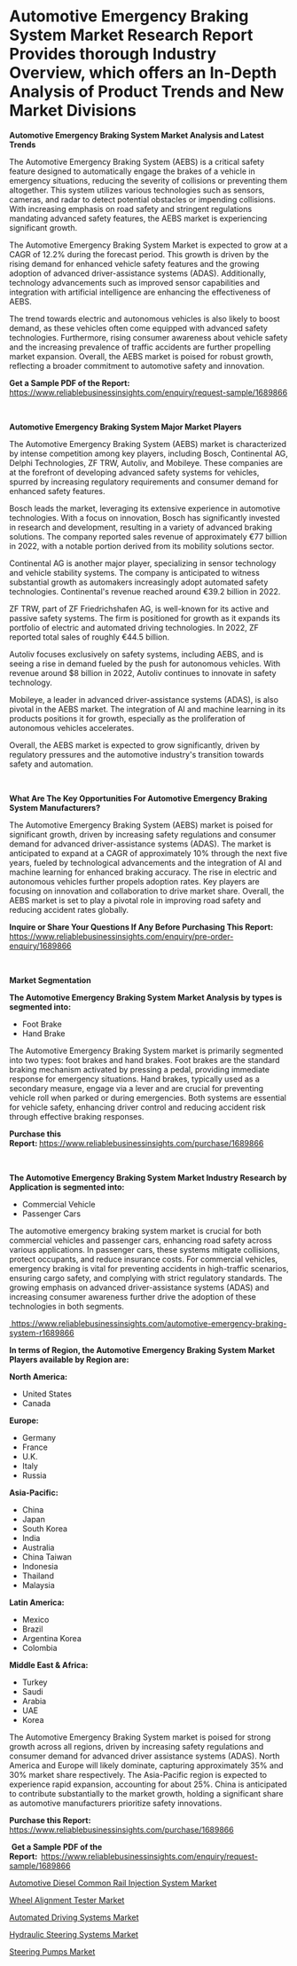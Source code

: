 <p><h1>Automotive Emergency Braking System Market Research Report Provides thorough Industry Overview, which offers an In-Depth Analysis of Product Trends and New Market Divisions</h1></p><p><strong>Automotive Emergency Braking System Market Analysis and Latest Trends</strong></p>
<p><p>The Automotive Emergency Braking System (AEBS) is a critical safety feature designed to automatically engage the brakes of a vehicle in emergency situations, reducing the severity of collisions or preventing them altogether. This system utilizes various technologies such as sensors, cameras, and radar to detect potential obstacles or impending collisions. With increasing emphasis on road safety and stringent regulations mandating advanced safety features, the AEBS market is experiencing significant growth.</p><p>The Automotive Emergency Braking System Market is expected to grow at a CAGR of 12.2% during the forecast period. This growth is driven by the rising demand for enhanced vehicle safety features and the growing adoption of advanced driver-assistance systems (ADAS). Additionally, technology advancements such as improved sensor capabilities and integration with artificial intelligence are enhancing the effectiveness of AEBS. </p><p>The trend towards electric and autonomous vehicles is also likely to boost demand, as these vehicles often come equipped with advanced safety technologies. Furthermore, rising consumer awareness about vehicle safety and the increasing prevalence of traffic accidents are further propelling market expansion. Overall, the AEBS market is poised for robust growth, reflecting a broader commitment to automotive safety and innovation.</p></p>
<p><strong>Get a Sample PDF of the Report:&nbsp;</strong> <a href="https://www.reliablebusinessinsights.com/enquiry/request-sample/1689866?utm_campaign=1837&utm_medium=2&utm_source=Github&utm_content=ia&utm_term=26032025&utm_id=automotive-emergency-braking-system">https://www.reliablebusinessinsights.com/enquiry/request-sample/1689866</a></p>
<p>&nbsp;</p>
<p><strong>Automotive Emergency Braking System Major Market Players</strong></p>
<p><p>The Automotive Emergency Braking System (AEBS) market is characterized by intense competition among key players, including Bosch, Continental AG, Delphi Technologies, ZF TRW, Autoliv, and Mobileye. These companies are at the forefront of developing advanced safety systems for vehicles, spurred by increasing regulatory requirements and consumer demand for enhanced safety features.</p><p>Bosch leads the market, leveraging its extensive experience in automotive technologies. With a focus on innovation, Bosch has significantly invested in research and development, resulting in a variety of advanced braking solutions. The company reported sales revenue of approximately €77 billion in 2022, with a notable portion derived from its mobility solutions sector.</p><p>Continental AG is another major player, specializing in sensor technology and vehicle stability systems. The company is anticipated to witness substantial growth as automakers increasingly adopt automated safety technologies. Continental's revenue reached around €39.2 billion in 2022.</p><p>ZF TRW, part of ZF Friedrichshafen AG, is well-known for its active and passive safety systems. The firm is positioned for growth as it expands its portfolio of electric and automated driving technologies. In 2022, ZF reported total sales of roughly €44.5 billion.</p><p>Autoliv focuses exclusively on safety systems, including AEBS, and is seeing a rise in demand fueled by the push for autonomous vehicles. With revenue around $8 billion in 2022, Autoliv continues to innovate in safety technology.</p><p>Mobileye, a leader in advanced driver-assistance systems (ADAS), is also pivotal in the AEBS market. The integration of AI and machine learning in its products positions it for growth, especially as the proliferation of autonomous vehicles accelerates.</p><p>Overall, the AEBS market is expected to grow significantly, driven by regulatory pressures and the automotive industry's transition towards safety and automation.</p></p>
<p>&nbsp;</p>
<p><strong>What Are The Key Opportunities For Automotive Emergency Braking System Manufacturers?</strong></p>
<p><p>The Automotive Emergency Braking System (AEBS) market is poised for significant growth, driven by increasing safety regulations and consumer demand for advanced driver-assistance systems (ADAS). The market is anticipated to expand at a CAGR of approximately 10% through the next five years, fueled by technological advancements and the integration of AI and machine learning for enhanced braking accuracy. The rise in electric and autonomous vehicles further propels adoption rates. Key players are focusing on innovation and collaboration to drive market share. Overall, the AEBS market is set to play a pivotal role in improving road safety and reducing accident rates globally.</p></p>
<p><strong>Inquire or Share Your Questions If Any Before Purchasing This Report:</strong> <a href="https://www.reliablebusinessinsights.com/enquiry/pre-order-enquiry/1689866?utm_campaign=1837&utm_medium=2&utm_source=Github&utm_content=ia&utm_term=26032025&utm_id=automotive-emergency-braking-system">https://www.reliablebusinessinsights.com/enquiry/pre-order-enquiry/1689866</a></p>
<p>&nbsp;</p>
<p><strong>Market Segmentation</strong></p>
<p><strong>The Automotive Emergency Braking System Market Analysis by types is segmented into:</strong></p>
<p><ul><li>Foot Brake</li><li>Hand Brake</li></ul></p>
<p><p>The Automotive Emergency Braking System market is primarily segmented into two types: foot brakes and hand brakes. Foot brakes are the standard braking mechanism activated by pressing a pedal, providing immediate response for emergency situations. Hand brakes, typically used as a secondary measure, engage via a lever and are crucial for preventing vehicle roll when parked or during emergencies. Both systems are essential for vehicle safety, enhancing driver control and reducing accident risk through effective braking responses.</p></p>
<p><strong>Purchase this Report:&nbsp;</strong><a href="https://www.reliablebusinessinsights.com/purchase/1689866?utm_campaign=1837&utm_medium=2&utm_source=Github&utm_content=ia&utm_term=26032025&utm_id=automotive-emergency-braking-system">https://www.reliablebusinessinsights.com/purchase/1689866</a></p>
<p>&nbsp;</p>
<p><strong>The Automotive Emergency Braking System Market Industry Research by Application is segmented into:</strong></p>
<p><ul><li>Commercial Vehicle</li><li>Passenger Cars</li></ul></p>
<p><p>The automotive emergency braking system market is crucial for both commercial vehicles and passenger cars, enhancing road safety across various applications. In passenger cars, these systems mitigate collisions, protect occupants, and reduce insurance costs. For commercial vehicles, emergency braking is vital for preventing accidents in high-traffic scenarios, ensuring cargo safety, and complying with strict regulatory standards. The growing emphasis on advanced driver-assistance systems (ADAS) and increasing consumer awareness further drive the adoption of these technologies in both segments.</p></p>
<p><a href="https://www.reliablebusinessinsights.com/automotive-emergency-braking-system-r1689866?utm_campaign=1837&utm_medium=2&utm_source=Github&utm_content=ia&utm_term=26032025&utm_id=automotive-emergency-braking-system">&nbsp;https://www.reliablebusinessinsights.com/automotive-emergency-braking-system-r1689866</a></p>
<p><strong>In terms of Region, the Automotive Emergency Braking System Market Players available by Region are:</strong></p>
<p>
    <p> <strong> North America: </strong>
        <ul>
            <li>United States</li>
            <li>Canada</li>
        </ul>
        </p> 
    <p> <strong> Europe: </strong>
        <ul>
            <li>Germany</li>
            <li>France</li>
            <li>U.K.</li>
            <li>Italy</li>
            <li>Russia</li>
        </ul>
        </p> 
    <p> <strong> Asia-Pacific: </strong>
        <ul>
            <li>China</li>
            <li>Japan</li>
            <li>South Korea</li>
            <li>India</li>
            <li>Australia</li>
            <li>China Taiwan</li>
            <li>Indonesia</li>
            <li>Thailand</li>
            <li>Malaysia</li>
        </ul>
        </p> 
    <p> <strong> Latin America: </strong>
        <ul>
            <li>Mexico</li>
            <li>Brazil</li>
            <li>Argentina Korea</li>
            <li>Colombia</li>
        </ul>
        </p> 
    <p> <strong> Middle East & Africa: </strong>
        <ul>
            <li>Turkey</li>
            <li>Saudi</li>
            <li>Arabia</li>
            <li>UAE</li>
            <li>Korea</li>
        </ul>
    </p>
    </p>
<p><p>The Automotive Emergency Braking System market is poised for strong growth across all regions, driven by increasing safety regulations and consumer demand for advanced driver assistance systems (ADAS). North America and Europe will likely dominate, capturing approximately 35% and 30% market share respectively. The Asia-Pacific region is expected to experience rapid expansion, accounting for about 25%. China is anticipated to contribute substantially to the market growth, holding a significant share as automotive manufacturers prioritize safety innovations.</p></p>
<p><strong>Purchase this Report: </strong><a href="https://www.reliablebusinessinsights.com/purchase/1689866?utm_campaign=1837&utm_medium=2&utm_source=Github&utm_content=ia&utm_term=26032025&utm_id=automotive-emergency-braking-system">https://www.reliablebusinessinsights.com/purchase/1689866</a></p>
<p>&nbsp;<strong>Get a Sample PDF of the Report:&nbsp;&nbsp;</strong><a href="https://www.reliablebusinessinsights.com/enquiry/request-sample/1689866?utm_campaign=1837&utm_medium=2&utm_source=Github&utm_content=ia&utm_term=26032025&utm_id=automotive-emergency-braking-system">https://www.reliablebusinessinsights.com/enquiry/request-sample/1689866</a></p>
<p><strong></strong></p>
<p><p><a href="https://github.com/buenayankobl/Market-Research-Report-List-1/blob/main/automotive-diesel-common-rail-injection-system-market.md?utm_campaign=1837&utm_medium=2&utm_source=Github&utm_content=ia&utm_term=26032025&utm_id=automotive-emergency-braking-system">Automotive Diesel Common Rail Injection System Market</a></p><p><a href="https://github.com/uripeachrii/Market-Research-Report-List-1/blob/main/wheel-alignment-tester-market.md?utm_campaign=1837&utm_medium=2&utm_source=Github&utm_content=ia&utm_term=26032025&utm_id=automotive-emergency-braking-system">Wheel Alignment Tester Market</a></p><p><a href="https://github.com/rakowpleetj1/Market-Research-Report-List-1/blob/main/automated-driving-systems-market.md?utm_campaign=1837&utm_medium=2&utm_source=Github&utm_content=ia&utm_term=26032025&utm_id=automotive-emergency-braking-system">Automated Driving Systems Market</a></p><p><a href="https://github.com/mcveathuane2/Market-Research-Report-List-1/blob/main/hydraulic-steering-systems-market.md?utm_campaign=1837&utm_medium=2&utm_source=Github&utm_content=ia&utm_term=26032025&utm_id=automotive-emergency-braking-system">Hydraulic Steering Systems Market</a></p><p><a href="https://github.com/laingragle95/Market-Research-Report-List-1/blob/main/steering-pumps-market.md?utm_campaign=1837&utm_medium=2&utm_source=Github&utm_content=ia&utm_term=26032025&utm_id=automotive-emergency-braking-system">Steering Pumps Market</a></p></p>
